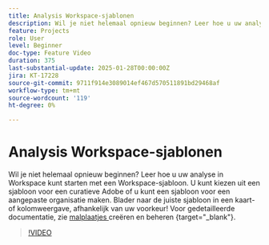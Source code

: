 ```yaml
---
title: Analysis Workspace-sjablonen
description: Wil je niet helemaal opnieuw beginnen? Leer hoe u uw analyse in Workspace kunt starten met een Workspace-sjabloon. U kunt kiezen uit een sjabloon voor een curatieve Adobe of u kunt een sjabloon voor een aangepaste organisatie maken. Blader naar de juiste sjabloon in een kaart- of kolomweergave, afhankelijk van uw voorkeur!
feature: Projects
role: User
level: Beginner
doc-type: Feature Video
duration: 375
last-substantial-update: 2025-01-28T00:00:00Z
jira: KT-17228
source-git-commit: 9711f914e3089014ef467d570511891bd29468af
workflow-type: tm+mt
source-wordcount: '119'
ht-degree: 0%

---
```



# Analysis Workspace-sjablonen

Wil je niet helemaal opnieuw beginnen? Leer hoe u uw analyse in Workspace kunt starten met een Workspace-sjabloon. U kunt kiezen uit een sjabloon voor een curatieve Adobe of u kunt een sjabloon voor een aangepaste organisatie maken. Blader naar de juiste sjabloon in een kaart- of kolomweergave, afhankelijk van uw voorkeur! Voor gedetailleerde documentatie, zie [ malplaatjes ](https://experienceleague.adobe.com/en/docs/analytics-platform/using/cja-workspace/templates/create-templates?lang=en) creëren en beheren {target="_blank"}.

>[!VIDEO](https://video.tv.adobe.com/v/3443169/?learn=on&enablevpops)
